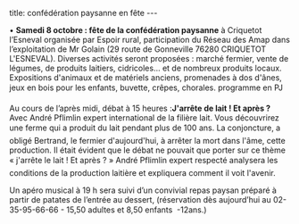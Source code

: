 title: confédération paysanne en fête
    ---
   
•	**Samedi 8 octobre : fête de la confédération paysanne** à Criquetot l’Esneval organisée par Espoir rural, participation du Réseau des Amap dans l’exploitation de Mr Golain (29 route de Gonneville 76280 CRIQUETOT L'ESNEVAL). Diverses activités seront proposées : marché fermier, vente de légumes, de produits laitiers, cidricoles... et de nombreux produits locaux. Expositions d'animaux et de matériels anciens, promenades à dos d'ânes, jeux en bois pour les enfants, buvette, crêpes, chorales. programme en PJ 

Au cours de l’après midi, débat à 15 heures :**J'arrête de lait ! Et après ?** Avec André Pflimlin expert international de la filière lait. Vous découvrirez une ferme qui a produit du lait pendant plus de 100 ans. La conjoncture, a obligé Bertrand, le fermier d'aujourd'hui, à arrêter la mort dans l'âme, cette production. Il était évident que le débat ne pouvait que porter sur ce thème « j'arrête le lait ! Et après ? » André Pflimlin expert respecté analysera les conditions de la production laitière et expliquera comment il voit l'avenir.

Un apéro musical à 19 h sera suivi d’un convivial repas paysan préparé à partir de patates de l’entrée au dessert, (réservation dès aujourd’hui au 02-35-95-66-66 - 15,50 adultes et 8,50 enfants  -12ans.)

